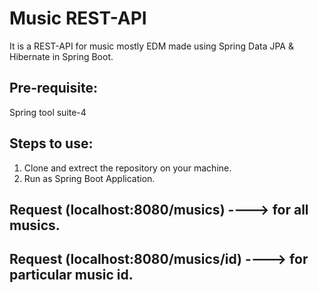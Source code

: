 # Music REST-API

It is a REST-API for music mostly EDM made using Spring Data JPA & Hibernate in Spring Boot.

## Pre-requisite:
Spring tool suite-4

## Steps to use:
1. Clone and extrect the repository on your machine. 
2. Run as Spring Boot Application.

## Request (localhost:8080/musics)    ----> for all musics.
## Request (localhost:8080/musics/id) ----> for particular music id.